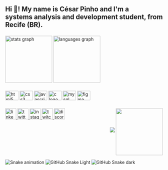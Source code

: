 <h2 align="left">Hi 👋! My name is César Pinho and I'm a <br>systems analysis and development student, from Recife (BR).</h2>

###

<div align="left">
  <img src="https://github-readme-stats.vercel.app/api?hide_title=false&hide_rank=false&show_icons=true&include_all_commits=true&count_private=true&disable_animations=false&theme=dracula&locale=en&hide_border=false&username=pinhocesar" height="150" alt="stats graph"/>
  <img src="https://github-readme-stats.vercel.app/api/top-langs?locale=en&hide_title=false&layout=compact&card_width=320&langs_count=5&theme=dracula&hide_border=false&username=pinhocesar" height="150" alt="languages graph"/>
</div>

###

<div align="left">
  <img src="https://cdn.jsdelivr.net/gh/devicons/devicon/icons/html5/html5-plain-wordmark.svg" height="30" width="42" alt="html5 logo"/>
  <img src="https://cdn.jsdelivr.net/gh/devicons/devicon/icons/css3/css3-plain-wordmark.svg" height="30" width="42" alt="css3 logo"/>
  <img src="https://cdn.jsdelivr.net/gh/devicons/devicon/icons/javascript/javascript-plain.svg" height="30" width="42" alt="javascript logo"/>
  <img src="https://cdn.jsdelivr.net/gh/devicons/devicon/icons/c/c-original.svg" height="30" width="42" alt="c logo"/>
  <img src="https://cdn.jsdelivr.net/gh/devicons/devicon/icons/mysql/mysql-original.svg" height="30" width="42" alt="mysql logo"/>
  <img src="https://cdn.jsdelivr.net/gh/devicons/devicon/icons/figma/figma-original.svg" height="30" width="42" alt="figma logo"/>
</div>

###

<img align="right" height="150" src="https://media.giphy.com/media/ule4vhcY1xEKQ/giphy.gif"/>

###

<div align="left">
  <a href="https://br.linkedin.com/in/pinho-cesar" target="_blank">
    <img src="https://img.shields.io/static/v1?message=LinkedIn&logo=linkedin&label=&color=0077B5&logoColor=white&labelColor=&style=for-the-badge" height="35" alt="linkedin logo"/>
  </a>
  <a href="https://twitter.com/pinhocesar1" target="_blank">
    <img src="https://img.shields.io/static/v1?message=Twitter&logo=twitter&label=&color=1DA1F2&logoColor=white&labelColor=&style=for-the-badge" height="35" alt="twitter logo"/>
  </a>
  <a href="https://www.instagram.com/_pinhocesar/" target="_blank">
    <img src="https://img.shields.io/static/v1?message=Instagram&logo=instagram&label=&color=E4405F&logoColor=white&labelColor=&style=for-the-badge" height="35" alt="instagram logo"/>
  </a>
  <a href="https://www.twitch.tv/pinhocesar" target="_blank">
    <img src="https://img.shields.io/static/v1?message=Twitch&logo=twitch&label=&color=9146FF&logoColor=white&labelColor=&style=for-the-badge" height="35" alt="twitch logo"/>
  </a>
  <a href="pinhocesar#6581" target="_blank">
    <img src="https://img.shields.io/static/v1?message=Discord&logo=discord&label=&color=7289DA&logoColor=white&labelColor=&style=for-the-badge" height="35" alt="discord logo"/>
  </a>
</div>

###

<img align="right" src="https://profile-counter.glitch.me/pinhocesar/count.svg?"/>

###

<br clear="both">

![Snake animation](https://github.com/pinhocesar/pinhocesar/blob/output/github-user-contribution.svg)
![GitHub Snake Light](github-snake.svg#gh-light-mode-only)
![GitHub Snake dark](github-snake-dark.svg#gh-dark-mode-only)

###